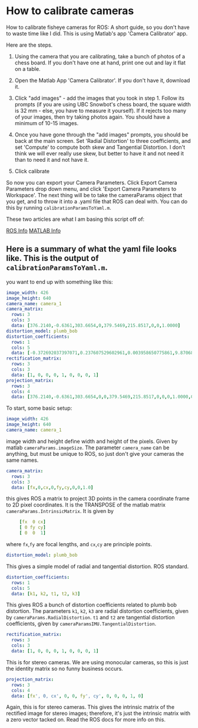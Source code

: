 # How to calibrate cameras

How to calibrate fisheye cameras for ROS: A short guide, so you don't have to waste time like I did. This is using Matlab's app 'Camera Calibrator' app.

Here are the steps.

1. Using the camera that you are calibrating, take a bunch of photos of a chess board. If you don't have one at hand, print one out and lay it flat on a table.

2. Open the Matlab App 'Camera Calibrator'. If you don't have it, download it.

3. Click "add images" - add the images that you took in step 1. Follow its prompts (if you are using UBC Snowbot's chess board, the square width is 32 mm - else, you have to measure it yourself). If it rejects too many of your images, then try taking photos again. You should have a minimum of 10-15 images.

4. Once you have gone through the "add images" prompts, you should be back at the main screen. Set 'Radial Distortion' to three coefficients, and set 'Compute' to compute both skew and Tangential Distortion. I don't think we will ever really use skew, but better to have it and not need it than to need it and not have it.

5. Click calibrate

So now you can export your Camera Parameters. Click Export Camera Parameters drop down menu, and click 'Export Camera Parameters to Workspace'. The next thing will be to take the cameraParams object that you get, and to throw it into a .yaml file that ROS can deal with. You can do this by running `calibrationParamsToYaml.m`.

These two articles are what I am basing this script off of:

[ROS Info](http://docs.ros.org/api/sensor_msgs/html/msg/CameraInfo.html)
[MATLAB Info](https://se.mathworks.com/help/vision/ref/cameraparameters.html)

## Here is a summary of what the yaml file looks like. This is the output of `calibrationParamsToYaml.m`.

you want to end up with something like this:

```yaml
image_width: 426
image_height: 640
camera_name: camera_1
camera_matrix:
  rows: 3
  cols: 3
  data: [376.2140,-0.6361,303.6654,0,379.5469,215.8517,0,0,1.0000]
distortion_model: plumb_bob
distortion_coefficients:
  rows: 1
  cols: 5
  data: [-0.372692037397071,0.237607529602961,0.003958650775861,9.870688270667489e-04,-0.100696137659218]
rectification_matrix:
  rows: 3
  cols: 3
  data: [1, 0, 0, 0, 1, 0, 0, 0, 1]
projection_matrix:
  rows: 3
  cols: 4
  data: [376.2140,-0.6361,303.6654,0,0,379.5469,215.8517,0,0,0,1.0000,0]
```

To start, some basic setup:

```yaml
image_width: 426
image_height: 640
camera_name: camera_1
```

image width and height define width and height of the pixels. Given by matlab `cameraParams.imageSize`.
The parameter `camera_name` can be anything, but must be unique to ROS, so just don't give your cameras the same names.

```yaml
camera_matrix:
  rows: 3
  cols: 3
  data: [fx,0,cx,0,fy,cy,0,0,1.0]
```

this gives ROS a matrix to project 3D points in the camera coordinate frame to 2D pixel coordinates. It is the TRANSPOSE of the matlab matrix `cameraParams.IntrinsicMatrix`. It is given by

```yaml
     [fx  0 cx]
     [ 0 fy cy]
     [ 0  0  1]
```

where `fx`,`fy` are focal lengths, and `cx`,`cy` are principle points.

```yaml
distortion_model: plumb_bob
```

This gives a simple model of radial and tangential distortion. ROS standard.

```yaml
distortion_coefficients:
  rows: 1
  cols: 5
  data: [k1, k2, t1, t2, k3]
```

This gives ROS a bunch of distortion coefficients related to plumb bob distortion. The parameters `k1`, `k2`, `k3` are radial distortion coefficients, given by `cameraParams.RadialDistortion`. `t1` and `t2` are tangential distortion coefficients, given by `cameraParamsIMU.TangentialDistortion`.

```yaml
rectification_matrix:
  rows: 3
  cols: 3
  data: [1, 0, 0, 0, 1, 0, 0, 0, 1]
```

This is for stereo cameras. We are using monocular cameras, so this is just the identity matrix so no funny business occurs.

```yaml
projection_matrix:
  rows: 3
  cols: 4
  data: [fx', 0, cx', 0, 0, fy', cy', 0, 0, 0, 1, 0]
```

Again, this is for stereo cameras. This gives the intrinsic matrix of the rectified image for stereo images; therefore, it's just the intrinsic matrix with a zero vector tacked on. Read the ROS docs for more info on this.
